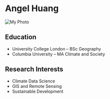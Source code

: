 # Angel Huang

![My Photo](me.jpg)

## Education
- University College London – BSc Geography
- Columbia University – MA Climate and Society

## Research Interests
- Climate Data Science
- GIS and Remote Sensing
- Sustainable Development

